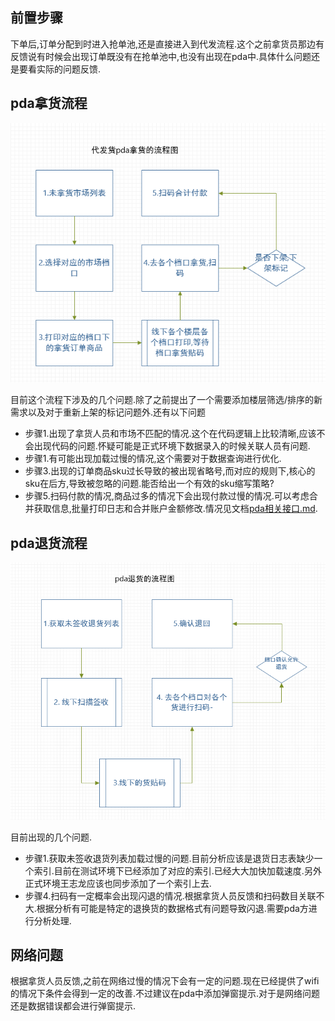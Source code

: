 
## 前置步骤
下单后,订单分配到时进入抢单池,还是直接进入到代发流程.这个之前拿货员那边有反馈说有时候会出现订单既没有在抢单池中,也没有出现在pda中.具体什么问题还是要看实际的问题反馈.


## pda拿货流程

![拿货流程图](pda_get_goods.png)


目前这个流程下涉及的几个问题.除了之前提出了一个需要添加楼层筛选/排序的新需求以及对于重新上架的标记问题外.还有以下问题
- 步骤1.出现了拿货人员和市场不匹配的情况.这个在代码逻辑上比较清晰,应该不会出现代码的问题.怀疑可能是正式环境下数据录入的时候关联人员有问题.
- 步骤1.有可能出现加载过慢的情况,这个需要对于数据查询进行优化.
- 步骤3.出现的订单商品sku过长导致的被出现省略号,而对应的规则下,核心的sku在后方,导致被忽略的问题.能否给出一个有效的sku缩写策略?
- 步骤5.扫码付款的情况,商品过多的情况下会出现付款过慢的情况.可以考虑合并获取信息,批量打印日志和合并账户金额修改.情况见文档[pda相关接口.md](pda相关的接口.md).

## pda退货流程

![退货流程图](return_goods.png)

目前出现的几个问题.
- 步骤1.获取未签收退货列表加载过慢的问题.目前分析应该是退货日志表缺少一个索引.目前在测试环境下已经添加了对应的索引.已经大大加快加载速度.另外正式环境王志龙应该也同步添加了一个索引上去.
- 步骤4.扫码有一定概率会出现闪退的情况.根据拿货人员反馈和扫码数目关联不大.根据分析有可能是特定的退换货的数据格式有问题导致闪退.需要pda方进行分析处理.

## 网络问题
根据拿货人员反馈,之前在网络过慢的情况下会有一定的问题.现在已经提供了wifi的情况下条件会得到一定的改善.不过建议在pda中添加弹窗提示.对于是网络问题还是数据错误都会进行弹窗提示.
